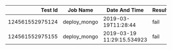 |    Test Id    |  Job Name  |   Date And Time   |Result |
|--------------:|------------|-------------------|-------|
|124561552975124|deploy_mongo|2019-03-19T11:28:44|fail   |
|124561552975155|deploy_mongo|2019-03-19 11:29:15.534923|fail|
